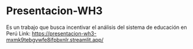 # Presentacion-WH3
Es un trabajo que busca incentivar el análisis del sistema de educación en Perú
Link: https://presentacion-wh3-mxmk9tebgvwfe8ifpbxnlr.streamlit.app/
